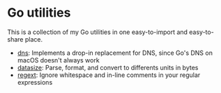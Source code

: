 # Go utilities

This is a collection of my Go utilities in one easy-to-import and easy-to-share place.

* [dns](./dns): Implements a drop-in replacement for DNS, since Go's DNS on macOS doesn't always work
* [datasize](./datasize): Parse, format, and convert to differents units in bytes
* [regext](./regext): Ignore whitespace and in-line comments in your regular expressions

